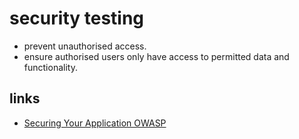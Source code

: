 # security testing


* prevent unauthorised access.
* ensure authorised users only have access to permitted data and functionality.


## links
* [Securing Your Application OWASP](https://github.com/in28minutes/java-best-practices/blob/master/pdf/SecuringYourApplication-OWASP.pdf)

